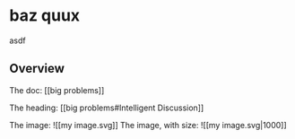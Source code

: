 # baz quux

asdf

## Overview

The doc: [[big problems]]

The heading: [[big problems#Intelligent Discussion]]

The image: ![[my image.svg]]
The image, with size: ![[my image.svg|1000]]

